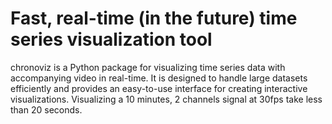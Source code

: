 # Fast, real-time (in the future) time series visualization tool

chronoviz is a Python package for visualizing time series data with accompanying video in real-time. It is designed to handle large datasets efficiently and provides an easy-to-use interface for creating interactive visualizations. Visualizing a 10 minutes, 2 channels signal at 30fps take less than 20 seconds.